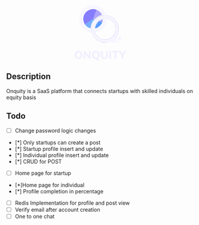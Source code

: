 <p align="center">
  <a href="http://nestjs.com/" target="blank"><svg width="139" height="149" viewBox="0 0 139 149" fill="none" xmlns="http://www.w3.org/2000/svg">
<path fill-rule="evenodd" clip-rule="evenodd" d="M81.5318 91.8121C97.287 91.8121 110.059 79.04 110.059 63.2847C110.059 47.5295 97.287 34.7573 81.5318 34.7573C65.7765 34.7573 53.0044 47.5295 53.0044 63.2847C53.0044 79.04 65.7765 91.8121 81.5318 91.8121ZM81.5318 99.6817C101.633 99.6817 117.929 83.3862 117.929 63.2847C117.929 43.1832 101.633 26.8877 81.5318 26.8877C61.4303 26.8877 45.1348 43.1832 45.1348 63.2847C45.1348 83.3862 61.4303 99.6817 81.5318 99.6817Z" fill="url(#paint0_linear_116_1156)"/>
<path fill-rule="evenodd" clip-rule="evenodd" d="M75.7105 25.3592C71.3956 15.085 61.239 7.86962 49.397 7.86962C33.6418 7.86962 20.8696 20.6418 20.8696 36.397C20.8696 50.0165 30.4138 61.4069 43.1787 64.2447C43.2478 67.0605 43.6204 69.8011 44.2648 72.435C26.5935 69.9411 13 54.7565 13 36.397C13 16.2955 29.2955 0 49.397 0C65.5168 0 79.1891 10.4792 83.973 24.9969C83.1656 24.9462 82.3515 24.9205 81.5313 24.9205C79.5525 24.9205 77.6087 25.0703 75.7105 25.3592ZM54.9933 64.3757C67.8885 61.8107 77.6518 50.5535 77.9188 36.9685C79.1001 36.8079 80.306 36.7249 81.5313 36.7249C82.9803 36.7249 84.4021 36.8409 85.788 37.0642C85.4756 54.4476 72.9762 68.8557 56.4716 72.1069C55.6147 69.6727 55.1024 67.0761 54.9933 64.3757Z" fill="#F7F5FF"/>
<path fill-rule="evenodd" clip-rule="evenodd" d="M81.5298 91.8121C97.2851 91.8121 110.057 79.04 110.057 63.2847C110.057 47.5295 97.2851 34.7573 81.5298 34.7573C65.7746 34.7573 53.0024 47.5295 53.0024 63.2847C53.0024 79.04 65.7746 91.8121 81.5298 91.8121ZM81.2019 99.6817L81.2047 99.6803C61.2529 99.5057 45.1328 83.2778 45.1328 63.2847C45.1328 43.1832 61.4283 26.8877 81.5298 26.8877C101.631 26.8877 117.927 43.1832 117.927 63.2847C117.927 71.2459 115.371 78.6101 111.035 84.6015L111.041 84.5983C109.074 97.7143 115.959 98.698 124.157 99.6817H81.5298H81.2019ZM120.222 95.0911C123.301 95.0911 125.796 92.5954 125.796 89.5168C125.796 86.4382 123.301 83.9425 120.222 83.9425C117.144 83.9425 114.648 86.4382 114.648 89.5168C114.648 92.5954 117.144 95.0911 120.222 95.0911Z" fill="#F7F5FF"/>
<path d="M110.714 87.8775C110.714 86.238 111.697 83.6148 112.353 82.6311L109.73 84.2706L109.074 87.8775H110.714Z" fill="#E6E0FF"/>
<path fill-rule="evenodd" clip-rule="evenodd" d="M52.8181 37.4976L49.35 36.3499L48.9297 42.5549C50.0781 40.7762 51.3768 39.0838 52.8181 37.4976ZM65.9075 41.8292L74.2567 44.5922C72.4284 50.117 68.815 54.8771 63.9852 58.1235C61.1743 60.0128 58.0442 61.3271 54.774 62.0181C55.1515 55.7843 57.6933 49.8466 62.0027 45.2556C63.1994 43.9807 64.5083 42.8353 65.9075 41.8292Z" fill="#5D9EFF"/>
<g filter="url(#filter0_d_116_1156)">
<path fill-rule="evenodd" clip-rule="evenodd" d="M67.2735 17.1922C64.7577 14.8384 61.8029 13.0031 58.5778 11.7913L49.3496 36.3497L52.7127 37.6135C52.8879 37.4191 53.0653 37.2263 53.2447 37.0351C58.6649 31.2607 65.6764 27.3217 73.3069 25.6574C73.2849 25.6081 73.2627 25.5588 73.2404 25.5096C71.8169 22.3722 69.7893 19.546 67.2735 17.1922ZM75.5611 37.4613C71.8173 38.3236 68.2972 39.9805 65.2434 42.3221L73.9081 45.578C74.8869 42.9731 75.4436 40.2331 75.5611 37.4613Z" fill="#AFA5F9"/>
</g>
<path fill-rule="evenodd" clip-rule="evenodd" d="M23.1287 35.4511C22.9376 41.0268 24.5289 46.5182 27.6714 51.1279L49.3484 36.3498L58.6236 11.809C53.4049 9.83665 47.6934 9.57923 42.3184 11.0742C36.9435 12.5691 32.1851 15.7385 28.7342 20.1222C25.2834 24.5058 23.3198 29.8754 23.1287 35.4511Z" fill="#867DFD"/>
<path fill-rule="evenodd" clip-rule="evenodd" d="M48.8988 42.6005L49.3484 36.3499L27.5352 50.9259C29.7552 54.2483 32.7049 57.0196 36.159 59.0285C38.2313 60.2337 40.4524 61.1453 42.7584 61.7438C43.0923 54.9133 45.2217 48.3132 48.8988 42.6005Z" fill="#78AEFF"/>
<g opacity="0.5">
<path d="M0 132.794C0 130.613 0.407469 128.72 1.22241 127.115C2.05722 125.489 3.24982 124.23 4.80019 123.338C6.35056 122.446 8.18914 122 10.3159 122C12.4427 122 14.2813 122.446 15.8317 123.338C17.382 124.23 18.5746 125.489 19.4095 127.115C20.2641 128.72 20.6915 130.604 20.6915 132.764C20.6915 134.965 20.2641 136.878 19.4095 138.503C18.5746 140.109 17.382 141.368 15.8317 142.28C14.2813 143.172 12.4427 143.618 10.3159 143.618C8.18914 143.618 6.35056 143.172 4.80019 142.28C3.26969 141.368 2.08704 140.099 1.25222 138.474C0.417407 136.848 0 134.955 0 132.794ZM4.85982 132.794C4.85982 134.955 5.30704 136.65 6.20148 137.879C7.11581 139.088 8.48729 139.693 10.3159 139.693C12.1048 139.693 13.4664 139.088 14.4006 137.879C15.3348 136.65 15.8019 134.955 15.8019 132.794C15.8019 130.613 15.3348 128.928 14.4006 127.739C13.4862 126.53 12.1247 125.925 10.3159 125.925C8.48729 125.925 7.11581 126.53 6.20148 127.739C5.30704 128.928 4.85982 130.613 4.85982 132.794Z" fill="#E6E1FF"/>
<path d="M24.3266 143.291V122.327H27.7851L39.2042 136.808H38.3992V122.327H42.7223V143.291H39.2638L27.8745 128.809H28.6497V143.291H24.3266Z" fill="#E6E1FF"/>
<path d="M62.2739 149C61.6179 148.663 60.9521 148.197 60.2763 147.602C59.6203 147.028 59.0042 146.373 58.4277 145.64C57.8712 144.926 57.3942 144.183 56.9966 143.41L60.6042 141.804C61.1011 142.815 61.7869 143.737 62.6614 144.569C63.536 145.422 64.4503 146.116 65.4044 146.651L62.2739 149ZM46.3527 132.794C46.3527 130.613 46.7602 128.72 47.5751 127.115C48.41 125.489 49.6026 124.23 51.1529 123.338C52.7033 122.446 54.5419 122 56.6687 122C58.7955 122 60.634 122.446 62.1844 123.338C63.7348 124.23 64.9274 125.489 65.7622 127.115C66.6169 128.72 67.0442 130.604 67.0442 132.764C67.0442 134.965 66.6169 136.878 65.7622 138.503C64.9274 140.109 63.7348 141.368 62.1844 142.28C60.634 143.172 58.7955 143.618 56.6687 143.618C54.5419 143.618 52.7033 143.172 51.1529 142.28C49.6224 141.368 48.4398 140.099 47.605 138.474C46.7701 136.848 46.3527 134.955 46.3527 132.794ZM51.2126 132.794C51.2126 134.955 51.6598 136.65 52.5542 137.879C53.4685 139.088 54.84 139.693 56.6687 139.693C58.4576 139.693 59.8191 139.088 60.7533 137.879C61.6875 136.65 62.1546 134.955 62.1546 132.794C62.1546 130.613 61.6875 128.928 60.7533 127.739C59.839 126.53 58.4774 125.925 56.6687 125.925C54.84 125.925 53.4685 126.53 52.5542 127.739C51.6598 128.928 51.2126 130.613 51.2126 132.794Z" fill="#E6E1FF"/>
<path d="M79.7132 143.618C76.6323 143.618 74.3366 142.855 72.826 141.328C71.3154 139.802 70.5601 137.532 70.5601 134.519V122.327H75.2112V134.548C75.2112 136.233 75.5689 137.512 76.2845 138.384C77.0199 139.257 78.1628 139.693 79.7132 139.693C81.2238 139.693 82.3468 139.257 83.0823 138.384C83.8376 137.512 84.2152 136.233 84.2152 134.548V122.327H88.8067V134.519C88.8067 137.532 88.0415 139.802 86.511 141.328C85.0004 142.855 82.7344 143.618 79.7132 143.618Z" fill="#E6E1FF"/>
<path d="M92.924 143.291V122.327H97.5751V143.291H92.924Z" fill="#E6E1FF"/>
<path d="M106.693 143.291V126.104H100.015V122.327H118.023V126.104H111.344V143.291H106.693Z" fill="#E6E1FF"/>
<path d="M126.09 143.291V133.329L127.044 135.976L117.831 122.327H123.198L128.982 131.307H128.028L133.812 122.327H139L129.817 135.976L130.741 133.329V143.291H126.09Z" fill="#E6E1FF"/>
</g>
<defs>
<filter id="filter0_d_116_1156" x="46.3496" y="8.79126" width="34.2109" height="41.7867" filterUnits="userSpaceOnUse" color-interpolation-filters="sRGB">
<feFlood flood-opacity="0" result="BackgroundImageFix"/>
<feColorMatrix in="SourceAlpha" type="matrix" values="0 0 0 0 0 0 0 0 0 0 0 0 0 0 0 0 0 0 127 0" result="hardAlpha"/>
<feOffset dx="1" dy="1"/>
<feGaussianBlur stdDeviation="2"/>
<feColorMatrix type="matrix" values="0 0 0 0 0.0053125 0 0 0 0 0.2125 0 0 0 0 0.0133586 0 0 0 0.05 0"/>
<feBlend mode="normal" in2="BackgroundImageFix" result="effect1_dropShadow_116_1156"/>
<feBlend mode="normal" in="SourceGraphic" in2="effect1_dropShadow_116_1156" result="shape"/>
</filter>
<linearGradient id="paint0_linear_116_1156" x1="21.8056" y1="-4.22518" x2="162.269" y2="120.733" gradientUnits="userSpaceOnUse">
<stop stop-color="#3E6ACA"/>
<stop offset="1" stop-color="#6620DA"/>
</linearGradient>
</defs>
</svg>
</a>
</p>

## Description

Onquity is a SaaS platform that connects startups with skilled individuals on equity basis

## Todo
- [ ] Change password logic changes
- [*] Only startups can create a post
- [*] Startup profile insert and update
- [*] Individual profile insert and update
- [*] CRUD for POST
- [ ] Home page for startup
- [*]Home page for individual
- [*] Profile completion in percentage  
- [ ] Redis Implementation for profile and post view
- [ ] Verify email after account creation
- [ ] One to one chat